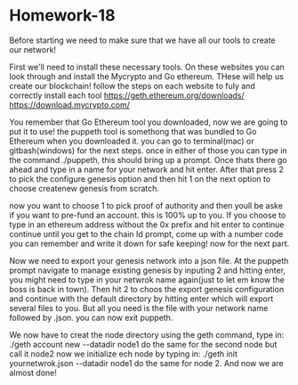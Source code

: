 # Homework-18

Before starting we need to make sure that we have all our tools to create our network!

First we'll need to install these necessary tools. On these websites you can look through and install the Mycrypto and Go ethereum. THese will help us create our blockchain! follow the steps on each website to fuly and correctly install each tool
https://geth.ethereum.org/downloads/
https://download.mycrypto.com/

You remember that Go Ethereum tool you downloaded, now we are going to put it to use!
the puppeth tool is somethong that was bundled to Go Ethereum when you downloaded it.
you can go to terminal(mac) or gitbash(windows) for the next steps.
once in either of those you can type in the command ./puppeth, this should bring up a prompt.
Once thats there go ahead and type in a name for your network and hit enter. After that press 2 to pick the configure genesis option  and then hit 1 on the next option to choose createnew genesis from scratch.
 
 now you want to choose 1 to pick proof of authority and then youll be aske if you want to pre-fund an account.
 this is 100% up to you. If you choose to type in an ethereum address without the 0x prefix and hit enter to continue
 continue until you get to the chain Id prompt, come up with a number code you can remember and write it down for safe keeping! now for the next part.
 
 Now we need to export your genesis network into a json file. At the puppeth prompt navigate to manage existing genesis by inputing 2 and hitting enter, you might need to type in your netwrok name again(just to let em know the boss is back in town).
Then hit 2 to choos the export genesis configuration and continue with the default directory by hitting enter which will export several files to you. But all you need is the file with your network name followed by .json. you can now exit puppeth.

We now have to creat the node directory using the geth command, type in:
./geth account new --datadir node1
do the same for the second node but call it node2
now we initialize ech node by typing in:
./geth init yournetwrok.json --datadir node1
do the same for node 2. And now we are almost done!

